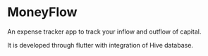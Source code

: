 # MoneyFlow

An expense tracker app to track your inflow and outflow of capital.

It is developed through flutter with integration of Hive database.